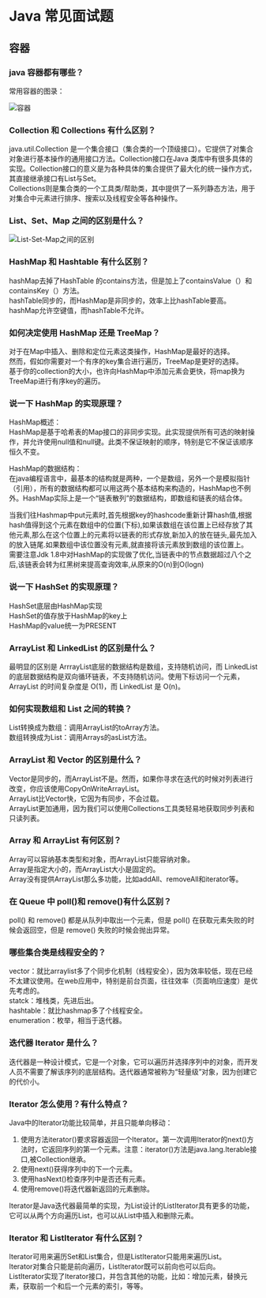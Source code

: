 # Java 常见面试题

## 容器

### java 容器都有哪些？

常用容器的图录：

![容器][容器]  

### Collection 和 Collections 有什么区别？

java.util.Collection 是一个集合接口（集合类的一个顶级接口）。它提供了对集合对象进行基本操作的通用接口方法。Collection接口在Java 类库中有很多具体的实现。Collection接口的意义是为各种具体的集合提供了最大化的统一操作方式，其直接继承接口有List与Set。  
Collections则是集合类的一个工具类/帮助类，其中提供了一系列静态方法，用于对集合中元素进行排序、搜索以及线程安全等各种操作。  

### List、Set、Map 之间的区别是什么？

![List-Set-Map之间的区别][List-Set-Map之间的区别]

### HashMap 和 Hashtable 有什么区别？

hashMap去掉了HashTable 的contains方法，但是加上了containsValue（）和containsKey（）方法。  
hashTable同步的，而HashMap是非同步的，效率上比hashTable要高。  
hashMap允许空键值，而hashTable不允许。  

### 如何决定使用 HashMap 还是 TreeMap？

对于在Map中插入、删除和定位元素这类操作，HashMap是最好的选择。  
然而，假如你需要对一个有序的key集合进行遍历，TreeMap是更好的选择。  
基于你的collection的大小，也许向HashMap中添加元素会更快，将map换为TreeMap进行有序key的遍历。  


### 说一下 HashMap 的实现原理？

HashMap概述：  
HashMap是基于哈希表的Map接口的非同步实现。此实现提供所有可选的映射操作，并允许使用null值和null键。此类不保证映射的顺序，特别是它不保证该顺序恒久不变。   

HashMap的数据结构：  
在java编程语言中，最基本的结构就是两种，一个是数组，另外一个是模拟指针（引用），所有的数据结构都可以用这两个基本结构来构造的，HashMap也不例外。HashMap实际上是一个“链表散列”的数据结构，即数组和链表的结合体。  

当我们往Hashmap中put元素时,首先根据key的hashcode重新计算hash值,根据hash值得到这个元素在数组中的位置(下标),如果该数组在该位置上已经存放了其他元素,那么在这个位置上的元素将以链表的形式存放,新加入的放在链头,最先加入的放入链尾.如果数组中该位置没有元素,就直接将该元素放到数组的该位置上。  
需要注意Jdk 1.8中对HashMap的实现做了优化,当链表中的节点数据超过八个之后,该链表会转为红黑树来提高查询效率,从原来的O(n)到O(logn)  

### 说一下 HashSet 的实现原理？

HashSet底层由HashMap实现  
HashSet的值存放于HashMap的key上  
HashMap的value统一为PRESENT  

### ArrayList 和 LinkedList 的区别是什么？

最明显的区别是 ArrrayList底层的数据结构是数组，支持随机访问，而 LinkedList 的底层数据结构是双向循环链表，不支持随机访问。使用下标访问一个元素，ArrayList 的时间复杂度是 O(1)，而 LinkedList 是 O(n)。  

### 如何实现数组和 List 之间的转换？

List转换成为数组：调用ArrayList的toArray方法。  
数组转换成为List：调用Arrays的asList方法。  

### ArrayList 和 Vector 的区别是什么？

Vector是同步的，而ArrayList不是。然而，如果你寻求在迭代的时候对列表进行改变，你应该使用CopyOnWriteArrayList。   
ArrayList比Vector快，它因为有同步，不会过载。  
ArrayList更加通用，因为我们可以使用Collections工具类轻易地获取同步列表和只读列表。  

### Array 和 ArrayList 有何区别？

Array可以容纳基本类型和对象，而ArrayList只能容纳对象。   
Array是指定大小的，而ArrayList大小是固定的。   
Array没有提供ArrayList那么多功能，比如addAll、removeAll和iterator等。  

### 在 Queue 中 poll()和 remove()有什么区别？

poll() 和 remove() 都是从队列中取出一个元素，但是 poll() 在获取元素失败的时候会返回空，但是 remove() 失败的时候会抛出异常。  

### 哪些集合类是线程安全的？

vector：就比arraylist多了个同步化机制（线程安全），因为效率较低，现在已经不太建议使用。在web应用中，特别是前台页面，往往效率（页面响应速度）是优先考虑的。  
statck：堆栈类，先进后出。  
hashtable：就比hashmap多了个线程安全。  
enumeration：枚举，相当于迭代器。  

### 迭代器 Iterator 是什么？

迭代器是一种设计模式，它是一个对象，它可以遍历并选择序列中的对象，而开发人员不需要了解该序列的底层结构。迭代器通常被称为“轻量级”对象，因为创建它的代价小。  

### Iterator 怎么使用？有什么特点？

Java中的Iterator功能比较简单，并且只能单向移动：  
1. 使用方法iterator()要求容器返回一个Iterator。第一次调用Iterator的next()方法时，它返回序列的第一个元素。注意：iterator()方法是java.lang.Iterable接口,被Collection继承。    
2. 使用next()获得序列中的下一个元素。  
3. 使用hasNext()检查序列中是否还有元素。  
4. 使用remove()将迭代器新返回的元素删除。  

Iterator是Java迭代器最简单的实现，为List设计的ListIterator具有更多的功能，它可以从两个方向遍历List，也可以从List中插入和删除元素。  

### Iterator 和 ListIterator 有什么区别？

Iterator可用来遍历Set和List集合，但是ListIterator只能用来遍历List。   
Iterator对集合只能是前向遍历，ListIterator既可以前向也可以后向。   
ListIterator实现了Iterator接口，并包含其他的功能，比如：增加元素，替换元素，获取前一个和后一个元素的索引，等等。  



[容器]:https://picabstract-preview-ftn.weiyun.com/ftn_pic_abs_v3/50db8810cd8a2e8038518950609a4e70a630e0f634e152308a104b665732101c6f98885b0382fadfdf7bd7827237a7b9?pictype=scale&from=30113&version=3.3.3.3&uin=495869333&fname=%E5%AE%B9%E5%99%A8.png&size=750
[List-Set-Map之间的区别]:https://picabstract-preview-ftn.weiyun.com/ftn_pic_abs_v3/53645c0581237e3d85c558727d8943685fb28c22aaac3b1dc797a30cb39da13f988fc08da23117883268da5d5a0470b7?pictype=scale&from=30113&version=3.3.3.3&uin=495869333&fname=List-Set-Map%E4%B9%8B%E9%97%B4%E7%9A%84%E5%8C%BA%E5%88%AB.png&size=750